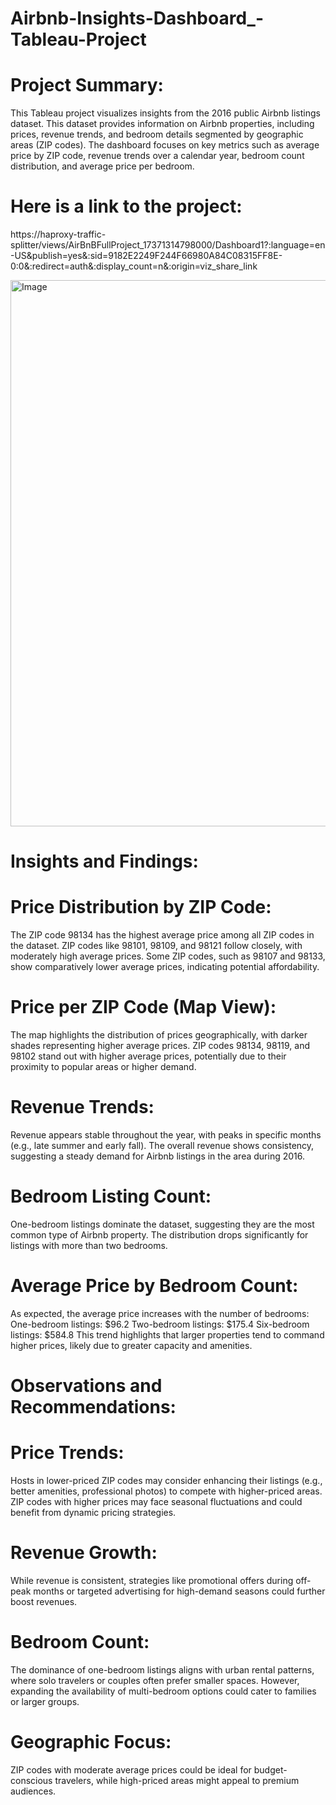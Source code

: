 # Airbnb-Insights-Dashboard_-Tableau-Project

# Project Summary:
This Tableau project visualizes insights from the 2016 public Airbnb listings dataset. This dataset provides information on Airbnb properties, including prices, revenue trends, and bedroom details segmented by geographic areas (ZIP codes). The dashboard focuses on key metrics such as average price by ZIP code, revenue trends over a calendar year, bedroom count distribution, and average price per bedroom.
# Here is a link to the project: 
https://haproxy-traffic-splitter/views/AirBnBFullProject_17371314798000/Dashboard1?:language=en-US&publish=yes&:sid=9182E2249F244F66980A84C08315FF8E-0:0&:redirect=auth&:display_count=n&:origin=viz_share_link

<img width="874" alt="Image" src="https://github.com/user-attachments/assets/71aa26af-122c-4c9e-b803-f81d40998ccf" />

# Insights and Findings:

# Price Distribution by ZIP Code:
The ZIP code 98134 has the highest average price among all ZIP codes in the dataset.
ZIP codes like 98101, 98109, and 98121 follow closely, with moderately high average prices.
Some ZIP codes, such as 98107 and 98133, show comparatively lower average prices, indicating potential affordability.

# Price per ZIP Code (Map View):
The map highlights the distribution of prices geographically, with darker shades representing higher average prices.
ZIP codes 98134, 98119, and 98102 stand out with higher average prices, potentially due to their proximity to popular areas or higher demand.

# Revenue Trends:
Revenue appears stable throughout the year, with peaks in specific months (e.g., late summer and early fall).
The overall revenue shows consistency, suggesting a steady demand for Airbnb listings in the area during 2016.

# Bedroom Listing Count:
One-bedroom listings dominate the dataset, suggesting they are the most common type of Airbnb property.
The distribution drops significantly for listings with more than two bedrooms.

# Average Price by Bedroom Count:
As expected, the average price increases with the number of bedrooms:
One-bedroom listings: $96.2
Two-bedroom listings: $175.4
Six-bedroom listings: $584.8
This trend highlights that larger properties tend to command higher prices, likely due to greater capacity and amenities.

# Observations and Recommendations:

# Price Trends:
Hosts in lower-priced ZIP codes may consider enhancing their listings (e.g., better amenities, professional photos) to compete with higher-priced areas.
ZIP codes with higher prices may face seasonal fluctuations and could benefit from dynamic pricing strategies.

# Revenue Growth:
While revenue is consistent, strategies like promotional offers during off-peak months or targeted advertising for high-demand seasons could further boost revenues.

# Bedroom Count:
The dominance of one-bedroom listings aligns with urban rental patterns, where solo travelers or couples often prefer smaller spaces. However, expanding the availability of multi-bedroom options could cater to families or larger groups.


# Geographic Focus:
ZIP codes with moderate average prices could be ideal for budget-conscious travelers, while high-priced areas might appeal to premium audiences.
